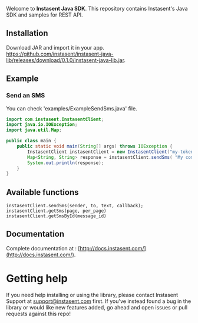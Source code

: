 Welcome to __Instasent Java SDK__. This repository contains Instasent's Java SDK and samples for REST API.

## Installation
Download JAR and import it in your app.
https://github.com/instasent/instasent-java-lib/releases/download/0.1.0/instasent-java-lib.jar.
## Example
### Send an SMS
You can check 'examples/ExampleSendSms.java' file.
```java
import com.instasent.InstasentClient;
import java.io.IOException;
import java.util.Map;

public class main {
    public static void main(String[] args) throws IOException {
        InstasentClient instasentClient = new InstasentClient("my-token", true);
        Map<String, String> response = instasentClient.sendSms( "My company", "+34666666666", "test message");
        System.out.println(response);
    }
}
```
## Available functions
```
instasentClient.sendSms(sender, to, text, callback);
instasentClient.getSms(page, per_page)
instasentClient.getSmsById(message_id)
```
## Documentation
Complete documentation at :
[http://docs.instasent.com/](http://docs.instasent.com/).
# Getting help

If you need help installing or using the library, please contact Instasent Support at support@instasent.com first.
If you've instead found a bug in the library or would like new features added, go ahead and open issues or pull requests against this repo!

